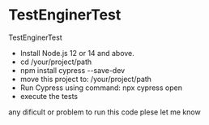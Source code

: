 # TestEnginerTest
TestEnginerTest

- Install Node.js 12 or 14 and above.
- cd /your/project/path
- npm install cypress --save-dev
- move this project to: /your/project/path
- Run Cypress using command: npx cypress open 
- execute the tests

any dificult or problem to run this code plese let me know
